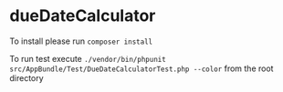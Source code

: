 # dueDateCalculator

To install please run ```composer install``` 

To run test execute ```./vendor/bin/phpunit src/AppBundle/Test/DueDateCalculatorTest.php --color``` from the root directory 
